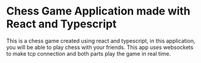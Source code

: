 # Chess Game Application made with React and Typescript

This is a chess game created using react and typescript, in this application, you will be able to play chess with your friends. This app uses websockets to make tcp connection and both parts play the game in real time.


